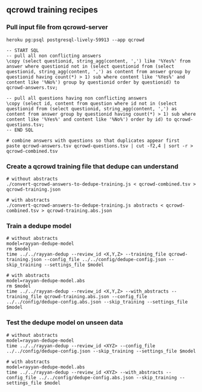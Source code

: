 ## qcrowd training recipes

### Pull input file from qcrowd-server

    heroku pg:psql postgresql-lively-59913 --app qcrowd

    -- START SQL
    -- pull all non conflicting answers
    \copy (select questionid, string_agg(content, ',') like '%Yes%' from answer where questionid not in (select questionid from (select questionid, string_agg(content, ',') as content from answer group by questionid having count(*) > 1) sub where content like '%Yes%' and content like '%No%') group by questionid order by questionid) to qcrowd-answers.tsv;

    -- pull all questions having non conflicting answers
    \copy (select id, content from question where id not in (select questionid from (select questionid, string_agg(content, ',') as content from answer group by questionid having count(*) > 1) sub where content like '%Yes%' and content like '%No%') order by id) to qcrowd-questions.tsv;
    -- END SQL

    # combine answers with questions so that duplicates appear first
    paste qcrowd-answers.tsv qcrowd-questions.tsv | cut -f2,4 | sort -r > qcrowd-combined.tsv

### Create a qcrowd training file that dedupe can understand

    # without abstracts
    ./convert-qcrowd-answers-to-dedupe-training.js < qcrowd-combined.tsv > qcrowd-training.json

    # with abstracts
    ./convert-qcrowd-answers-to-dedupe-training.js abstracts < qcrowd-combined.tsv > qcrowd-training.abs.json

### Train a dedupe model

    # without abstracts
    model=rayyan-dedupe-model
    rm $model
    time ../../rayyan-dedup --review_id <X,Y,Z> --training_file qcrowd-training.json --config_file ../../config/dedupe-config.json --skip_training --settings_file $model
    
    # with abstracts
    model=rayyan-dedupe-model.abs
    rm $model
    time ../../rayyan-dedup --review_id <X,Y,Z> --with_abstracts --training_file qcrowd-training.abs.json --config_file ../../config/dedupe-config.abs.json --skip_training --settings_file $model

### Test the dedupe model on unseen data

    # without abstracts
    model=rayyan-dedupe-model
    time ../../rayyan-dedup --review_id <XYZ> --config_file ../../config/dedupe-config.json --skip_training --settings_file $model
    
    # with abstracts
    model=rayyan-dedupe-model.abs
    time ../../rayyan-dedup --review_id <XYZ> --with_abstracts --config_file ../../config/dedupe-config.abs.json --skip_training --settings_file $model
